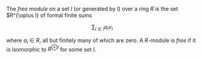 The *free module* on a set $I$ (or generated by $I$) over a ring $R$ is the set $R^{\oplus I} of formal finite sums

$$
\sum_{i \in I} a_i v_i
$$

where $a_i \in R$, all but finitely many of which are zero. A $R$-module is *free* if it is isomorphic to $R^{\oplus I}$ for some set $I$.
